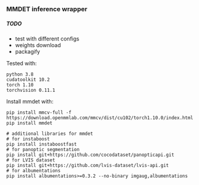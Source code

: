 ### MMDET inference wrapper

##### TODO
- test with different configs
- weights download
- packagify

Tested with:
```
python 3.8
cudatoolkit 10.2
torch 1.10
torchvision 0.11.1
```

Install mmdet with:
```
pip install mmcv-full -f https://download.openmmlab.com/mmcv/dist/cu102/torch1.10.0/index.html
pip install mmdet

# additional libraries for mmdet
# for instaboost
pip install instaboostfast
# for panoptic segmentation
pip install git+https://github.com/cocodataset/panopticapi.git
# for LVIS dataset
pip install git+https://github.com/lvis-dataset/lvis-api.git
# for albumentations
pip install albumentations>=0.3.2 --no-binary imgaug,albumentations

```